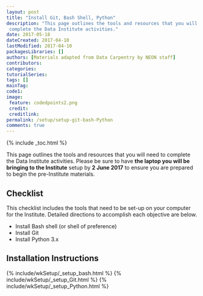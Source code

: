 ```yaml
---
layout: post
title: "Install Git, Bash Shell, Python"
description: "This page outlines the tools and resources that you will need to
 complete the Data Institute activities."
date: 2017-05-18
dateCreated: 2017-04-10
lastModified: 2017-04-10
packagesLibraries: []
authors: [Materials adapted from Data Carpentry by NEON staff]
contributors: 
categories: 
tutorialSeries: 
tags: []
mainTag: 
code1: 
image:
 feature: codedpoints2.png
 credit:
 creditlink:
permalink: /setup/setup-git-bash-Python
comments: true
---
```


{% include _toc.html %} 

This page outlines the tools and resources that you will need to complete 
the Data Institute activities. Please be sure to have **the laptop you will be 
bringing to the Institute** setup by **2 June 2017** to ensure you are 
prepared to begin the pre-Institute materials. 

## Checklist
This checklist includes the tools that need to be set-up on your computer for the 
Institute. Detailed directions to accomplish each objective are below. 

* Install Bash shell (or shell of preference) 
* Install Git 
* Install Python 3.x



## Installation Instructions

{% include/wkSetup/_setup_bash.html %}
{% include/wkSetup/_setup_Git.html %}
{% include/wkSetup/_setup_Python.html %}

